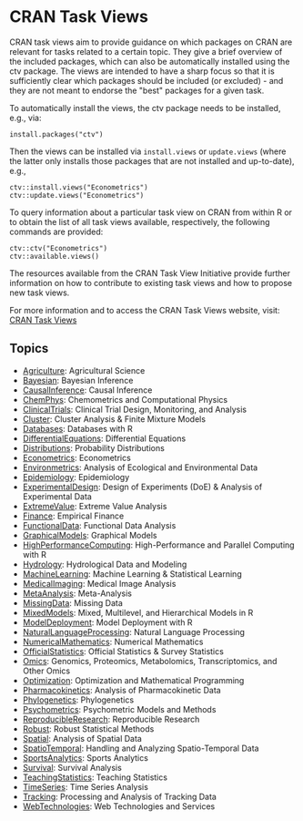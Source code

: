 # CRAN Task Views

CRAN task views aim to provide guidance on which packages on CRAN are relevant for tasks related to a certain topic. They give a brief overview of the included packages, which can also be automatically installed using the ctv package. The views are intended to have a sharp focus so that it is sufficiently clear which packages should be included (or excluded) - and they are not meant to endorse the "best" packages for a given task.

To automatically install the views, the ctv package needs to be installed, e.g., via:

```
install.packages("ctv")
```

Then the views can be installed via `install.views` or `update.views` (where the latter only installs those packages that are not installed and up-to-date), e.g.,

```
ctv::install.views("Econometrics")
ctv::update.views("Econometrics")
```

To query information about a particular task view on CRAN from within R or to obtain the list of all task views available, respectively, the following commands are provided:

```
ctv::ctv("Econometrics")
ctv::available.views()
```

The resources available from the CRAN Task View Initiative provide further information on how to contribute to existing task views and how to propose new task views.

For more information and to access the CRAN Task Views website, visit: [CRAN Task Views](https://cran.r-project.org/web/views/)

## Topics

- [Agriculture](https://cran.r-project.org/web/views/Agriculture.html): Agricultural Science
- [Bayesian](https://cran.r-project.org/web/views/Bayesian.html): Bayesian Inference
- [CausalInference](https://cran.r-project.org/web/views/CausalInference.html): Causal Inference
- [ChemPhys](https://cran.r-project.org/web/views/ChemPhys.html): Chemometrics and Computational Physics
- [ClinicalTrials](https://cran.r-project.org/web/views/ClinicalTrials.html): Clinical Trial Design, Monitoring, and Analysis
- [Cluster](https://cran.r-project.org/web/views/Cluster.html): Cluster Analysis & Finite Mixture Models
- [Databases](https://cran.r-project.org/web/views/Databases.html): Databases with R
- [DifferentialEquations](https://cran.r-project.org/web/views/DifferentialEquations.html): Differential Equations
- [Distributions](https://cran.r-project.org/web/views/Distributions.html): Probability Distributions
- [Econometrics](https://cran.r-project.org/web/views/Econometrics.html): Econometrics
- [Environmetrics](https://cran.r-project.org/web/views/Environmetrics.html): Analysis of Ecological and Environmental Data
- [Epidemiology](https://cran.r-project.org/web/views/Epidemiology.html): Epidemiology
- [ExperimentalDesign](https://cran.r-project.org/web/views/ExperimentalDesign.html): Design of Experiments (DoE) & Analysis of Experimental Data
- [ExtremeValue](https://cran.r-project.org/web/views/ExtremeValue.html): Extreme Value Analysis
- [Finance](https://cran.r-project.org/web/views/Finance.html): Empirical Finance
- [FunctionalData](https://cran.r-project.org/web/views/FunctionalData.html): Functional Data Analysis
- [GraphicalModels](https://cran.r-project.org/web/views/GraphicalModels.html): Graphical Models
- [HighPerformanceComputing](https://cran.r-project.org/web/views/HighPerformanceComputing.html): High-Performance and Parallel Computing with R
- [Hydrology](https://cran.r-project.org/web/views/Hydrology.html): Hydrological Data and Modeling
- [MachineLearning](https://cran.r-project.org/web/views/MachineLearning.html): Machine Learning & Statistical Learning
- [MedicalImaging](https://cran.r-project.org/web/views/MedicalImaging.html): Medical Image Analysis
- [MetaAnalysis](https://cran.r-project.org/web/views/MetaAnalysis.html): Meta-Analysis
- [MissingData](https://cran.r-project.org/web/views/MissingData.html): Missing Data
- [MixedModels](https://cran.r-project.org/web/views/MixedModels.html): Mixed, Multilevel, and Hierarchical Models in R
- [ModelDeployment](https://cran.r-project.org/web/views/ModelDeployment.html): Model Deployment with R
- [NaturalLanguageProcessing](https://cran.r-project.org/web/views/NaturalLanguageProcessing.html): Natural Language Processing
- [NumericalMathematics](https://cran.r-project.org/web/views/NumericalMathematics.html): Numerical Mathematics
- [OfficialStatistics](https://cran.r-project.org/web/views/OfficialStatistics.html): Official Statistics & Survey Statistics
- [Omics](https://cran.r-project.org/web/views/Omics.html): Genomics, Proteomics, Metabolomics, Transcriptomics, and Other Omics
- [Optimization](https://cran.r-project.org/web/views/Optimization.html): Optimization and Mathematical Programming
- [Pharmacokinetics](https://cran.r-project.org/web/views/Pharmacokinetics.html): Analysis of Pharmacokinetic Data
- [Phylogenetics](https://cran.r-project.org/web/views/Phylogenetics.html): Phylogenetics
- [Psychometrics](https://cran.r-project.org/web/views/Psychometrics.html): Psychometric Models and Methods
- [ReproducibleResearch](https://cran.r-project.org/web/views/ReproducibleResearch.html): Reproducible Research
- [Robust](https://cran.r-project.org/web/views/Robust.html): Robust Statistical Methods
- [Spatial](https://cran.r-project.org/web/views/Spatial.html): Analysis of Spatial Data
- [SpatioTemporal](https://cran.r-project.org/web/views/SpatioTemporal.html): Handling and Analyzing Spatio-Temporal Data
- [SportsAnalytics](https://cran.r-project.org/web/views/SportsAnalytics.html): Sports Analytics
- [Survival](https://cran.r-project.org/web/views/Survival.html): Survival Analysis
- [TeachingStatistics](https://cran.r-project.org/web/views/TeachingStatistics.html): Teaching Statistics
- [TimeSeries](https://cran.r-project.org/web/views/TimeSeries.html): Time Series Analysis
- [Tracking](https://cran.r-project.org/web/views/Tracking.html): Processing and Analysis of Tracking Data
- [WebTechnologies](https://cran.r-project.org/web/views/WebTechnologies.html): Web Technologies and Services

